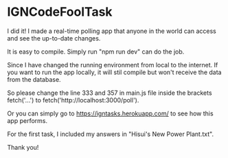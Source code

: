 # IGNCodeFoolTask
I did it! I made a real-time polling app that anyone in the world can access and see the up-to-date changes.

It is easy to compile. Simply run "npm run dev" can do the job.

Since I have changed the running environment from local to the internet. 
If you want to run the app locally, it will stil compile but won't receive the data from the database.

So please change the line 333 and 357 in main.js file inside the brackets fetch('...') to fetch('http://localhost:3000/poll').

Or you can simply go to https://igntasks.herokuapp.com/ to see how this app performs.

For the first task, I included my answers in "Hisui's New Power Plant.txt".

Thank you!
